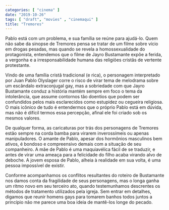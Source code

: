 ```yaml
---
categories: [ "cinema" ]
date: "2019-10-26"
tags: [ "draft", "movies" , "cinemaqui" ]
title: "Tremores"
---
```

Pablo está com um problema, e sua família se reúne para ajudá-lo. Quem
não sabe da sinopse de Tremores pensa se tratar de um filme sobre
vício em drogas pesadas, mas quando se revela a homossexualidade do
protagonista, entendemos que o filme de Jayro Bustamante expõe a ferida,
a vergonha e a irresponsabilidade humana das religiões cristãs de
vertente protestante.

Vindo de uma família cristã tradicional (e rica), o personagem
interpretado por Juan Pablo Olyslager corre o risco de virar tema
de melodrama sobre um escândalo extraconjugal gay, mas a sobriedade
com que Jayro Bustamante conduz a história mantém sempre em foco o
tema da intolerância, que assume contornos tão doentios que podem
ser confundidos pelos mais esclarecidos como estupidez ou cegueira
religiosa. O mais icônico de tudo é entendermos que o próprio Pablo
está em dúvida, mas não é difícil termos essa percepção, afinal
ele foi criado sob os mesmos valores.

De qualquer forma, as caricaturas por trás dos personagens de Tremores
estão sempre na corda bamba para virarem inverossímeis ou apenas
manipuladores. O amante de Pablo, apesar dos hormônios masculinos
bem ativos, é bondoso e compreensivo demais com a situação de seu
companheiro. A mãe de Pablo é uma maquiavélica fácil de se traduzir,
e antes de virar uma ameaça para a felicidade do filho acaba virando
alvo de deboche. A jovem esposa de Pablo, alheia à realidade em sua
volta, é uma pessoa impossível de existir.

Conforme acompanhamos os conflitos resultantes do roteiro de Bustamante
nos damos conta da fragilidade de seus personagens, mas o longa ganha
um ritmo novo em seu terceiro ato, quando testemunhamos descrentes os
métodos de tratamento utilizados pela igreja. Sem entrar em detalhes,
digamos que reunir homens gays para tomarem banhos todos juntos a
princípio não me parece uma boa ideia de mantê-los longe do pecado.
